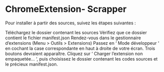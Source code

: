 # ChromeExtension- Scrapper
Pour installer à partir des sources, suivez les étapes suivantes :

Téléchargez le dossier contenant les sources
Vérifiez que ce dossier contient le fichier manifest.json
Rendez-vous dans le gestionnaire d’extensions (Menu > Outils > Extensions)
Passez en ‘ Mode développeur ‘ en cochant la case correspondante en haut à droite de votre écran.
Trois boutons devraient apparaître. Cliquez sur ‘ Charger l’extension non empaquetée… ‘, puis choisissez le dossier contenant les codes sources et le précieux manifest.json.